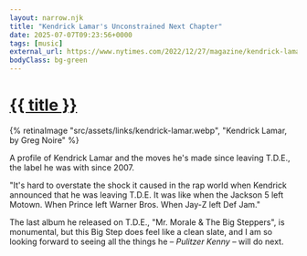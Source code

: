 ```yaml
---
layout: narrow.njk
title: "Kendrick Lamar's Unconstrained Next Chapter"
date: 2025-07-07T09:23:56+0000
tags: [music]
external_url: https://www.nytimes.com/2022/12/27/magazine/kendrick-lamar-dave-free.html?ref=daniel.pizza
bodyClass: bg-green
---
```

<h1><a href="{{ external_url }}">{{ title }}</a></h1>

{% retinaImage "src/assets/links/kendrick-lamar.webp", "Kendrick Lamar, by Greg Noire" %}

A profile of Kendrick Lamar and the moves he's made since leaving T.D.E., the label he was with since 2007. 

"It's hard to overstate the shock it caused in the rap world when Kendrick announced that he was leaving T.D.E. It was like when the Jackson 5 left Motown. When Prince left Warner Bros. When Jay-Z left Def Jam."

The last album he released on T.D.E., "Mr. Morale & The Big Steppers", is monumental, but this Big Step does feel like a clean slate, and I am so looking forward to seeing all the things he – _Pulitzer Kenny_ – will do next.